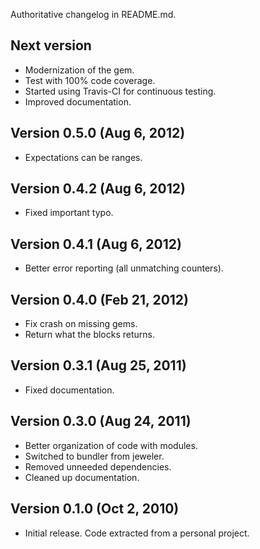 Authoritative changelog in README.md.

## Next version
- Modernization of the gem.
- Test with 100% code coverage.
- Started using Travis-CI for continuous testing.
- Improved documentation.

## Version 0.5.0 (Aug 6, 2012)
- Expectations can be ranges.

## Version 0.4.2 (Aug 6, 2012)
- Fixed important typo.

## Version 0.4.1 (Aug 6, 2012)
- Better error reporting (all unmatching counters).

## Version 0.4.0 (Feb 21, 2012)
- Fix crash on missing gems.
- Return what the blocks returns.

## Version 0.3.1 (Aug 25, 2011)
- Fixed documentation.

## Version 0.3.0 (Aug 24, 2011)
- Better organization of code with modules.
- Switched to bundler from jeweler.
- Removed unneeded dependencies.
- Cleaned up documentation.

## Version 0.1.0 (Oct 2, 2010)
- Initial release. Code extracted from a personal project.